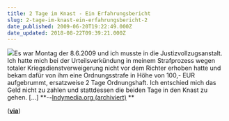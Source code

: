 ```yaml
---
title: 2 Tage im Knast - Ein Erfahrungsbericht
slug: 2-tage-im-knast-ein-erfahrungsbericht-2
date_published: 2009-06-20T19:22:49.000Z
date_updated: 2018-08-22T09:39:21.000Z
---
```


[![](//picdump.thafaker.de/2009/06/gefaengnis2_400q-thumb.jpg)](http://picdump.thafaker.de/2009/06/gefaengnis2_400q.jpg)Es war Montag der 8.6.2009 und ich musste in die Justizvollzugsanstalt. Ich hatte mich bei der Urteilsverkündung in meinem Strafprozess wegen totaler Kriegsdienstverweigerung nicht vor dem Richter erhoben hatte und bekam dafür von ihm eine Ordnungsstrafe in Höhe von 100,- EUR aufgebrummt, ersatzweise 2 Tage Ordnungshaft. Ich entschied mich das Geld nicht zu zahlen und stattdessen die beiden Tage in den Knast zu gehen. [...] **-****-****[Indymedia.org (archiviert)](http://web.archive.org/web/20090622011234/http://de.indymedia.org:80/2009/06/254111.shtml)
**

([**via**](http://twitter.com/ErfurtPresse/status/2255990240))
